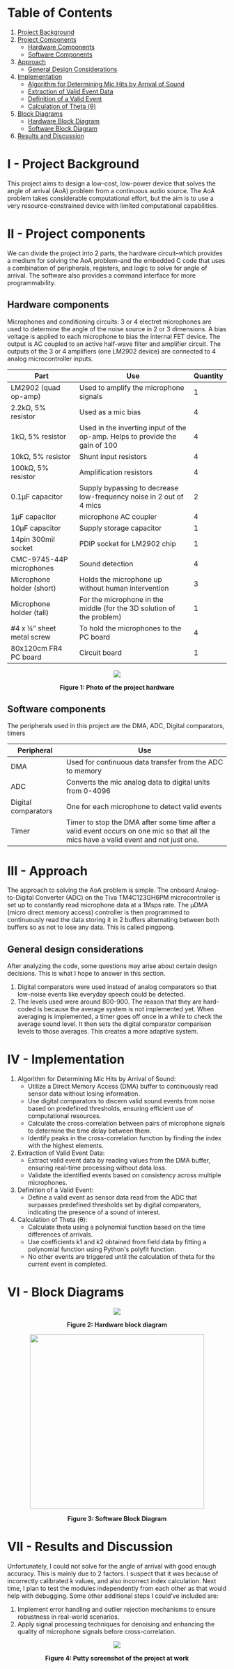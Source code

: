 # Table of Contents

1. [Project Background](#project-background)
2. [Project Components](#project-components)
   - [Hardware Components](#hardware-components)
   - [Software Components](#software-components)
3. [Approach](#approach)
   - [General Design Considerations](#general-design-considerations)
4. [Implementation](#implementation)
   - [Algorithm for Determining Mic Hits by Arrival of Sound](#algorithm-for-determining-mic-hits-by-arrival-of-sound)
   - [Extraction of Valid Event Data](#extraction-of-valid-event-data)
   - [Definition of a Valid Event](#definition-of-a-valid-event)
   - [Calculation of Theta (θ)](#calculation-of-theta-θ)
5. [Block Diagrams](#block-diagrams)
   - [Hardware Block Diagram](#hardware-block-diagram)
   - [Software Block Diagram](#software-block-diagram)
6. [Results and Discussion](#results-and-discussion)

# **I - Project Background**

This project aims to design a low-cost, low-power device that solves the angle of arrival (AoA) problem from a continuous audio source. The AoA problem takes considerable computational effort, but the aim is to use a very resource-constrained device with limited computational capabilities.

# **II - Project components**

We can divide the project into 2 parts, the hardware circuit–which provides a medium for solving the AoA problem–and the embedded C code that uses a combination of peripherals, registers, and logic to solve for angle of arrival. The software also provides a command interface for more programmability.

## Hardware components

Microphones and conditioning circuits: 3 or 4 electret microphones are used to determine the angle of the noise source in 2 or 3 dimensions. A bias voltage is applied to each microphone to bias the internal FET device. The output is AC coupled to an active half-wave filter and amplifier circuit. The outputs of the 3 or 4 amplifiers (one LM2902 device) are connected to 4 analog microcontroller inputs.

| Part | Use | Quantity |
|------|-----|----------|
| LM2902 (quad op-amp) | Used to amplify the microphone signals | 1   |
| 2.2kΩ, 5% resistor | Used as a mic bias | 4   |
| 1kΩ, 5% resistor | Used in the inverting input of the op-amp. Helps to provide the gain of 100 | 4   |
| 10kΩ, 5% resistor | Shunt input resistors | 4   |
| 100kΩ, 5% resistor | Amplification resistors | 4   |
| 0.1µF capacitor | Supply bypassing to decrease low-frequency noise in 2 out of 4 mics | 2   |
| 1µF capacitor | microphone AC coupler | 4   |
| 10µF capacitor | Supply storage capacitor | 1   |
| 14pin 300mil socket | PDIP socket for LM2902 chip | 1   |
| CMC-9745-44P microphones | Sound detection | 4   |
| Microphone holder (short) | Holds the microphone up without human intervention | 3   |
| Microphone holder (tall) | For the microphone in the middle (for the 3D solution of the problem) | 1   |
| #4 x ¼” sheet metal screw | To hold the microphones to the PC board | 4   |
| 80x120cm FR4 PC board | Circuit board | 1   |

<p align="center">
  <img src="./images/overview.jpg"/>
</p>
<p align="center">
  <b>Figure 1: Photo of the project hardware</b>
</p>

## Software components

The peripherals used in this project are the DMA, ADC, Digital comparators, timers

| Peripheral | Use |
|------------|-----|
| DMA | Used for continuous data transfer from the ADC to memory |
| ADC | Converts the mic analog data to digital units from 0-4096 |
| Digital comparators | One for each microphone to detect valid events |
| Timer | Timer to stop the DMA after some time after a valid event occurs on one mic so that all the mics have a valid event and not just one. |


# **III - Approach**

The approach to solving the AoA problem is simple. The onboard Analog-to-Digital Converter (ADC) on the Tiva TM4C123GH6PM microcontroller is set up to constantly read microphone data at a 1Msps rate. The μDMA (micro direct memory access) controller is then programmed to continuously read the data storing it in 2 buffers alternating between both buffers so as not to lose any data. This is called pingpong.

## General design considerations

After analyzing the code, some questions may arise about certain design decisions. This is what I hope to answer in this section.

1. Digital comparators were used instead of analog comparators so that low-noise events like everyday speech could be detected.
2. The levels used were around 800-900. The reason that they are hard-coded is because the average system is not implemented yet. When averaging is implemented, a timer goes off once in a while to check the average sound level. It then sets the digital comparator comparison levels to those averages. This creates a more adaptive system.


# **IV - Implementation**

1. Algorithm for Determining Mic Hits by Arrival of Sound:
    - Utilize a Direct Memory Access (DMA) buffer to continuously read sensor data without losing information.
    - Use digital comparators to discern valid sound events from noise based on predefined thresholds, ensuring efficient use of computational resources.
    - Calculate the cross-correlation between pairs of microphone signals to determine the time delay between them.
    - Identify peaks in the cross-correlation function by finding the index with the highest elements.
2. Extraction of Valid Event Data:
    - Extract valid event data by reading values from the DMA buffer, ensuring real-time processing without data loss.
    - Validate the identified events based on consistency across multiple microphones.
3. Definition of a Valid Event:
    - Define a valid event as sensor data read from the ADC that surpasses predefined thresholds set by digital comparators, indicating the presence of a sound of interest.
4. Calculation of Theta (θ):
    - Calculate theta using a polynomial function based on the time differences of arrivals.
    - Use coefficients k1 and k2 obtained from field data by fitting a polynomial function using Python's polyfit function.
    - No other events are triggered until the calculation of theta for the current event is completed.

# **VI - Block Diagrams**

<p align="center">
  <img src="./images/hardware block diagram.png"/>
</p>
<p align="center">
  <b>Figure 2: Hardware block diagram</b>
</p>


<p align="center">
  <img height="400" src="./images/software block diagram.png"/>
</p>
<p align="center">
  <b>Figure 3: Software Block Diagram</b>
</p>

# **VII - Results and Discussion**

Unfortunately, I could not solve for the angle of arrival with good enough accuracy. This is mainly due to 2 factors. I suspect that it was because of incorrectly calibrated k values, and also incorrect index calculation. Next time, I plan to test the modules independently from each other as that would help with debugging. Some other additional steps I could’ve included are:

1. Implement error handling and outlier rejection mechanisms to ensure robustness in real-world scenarios.
2. Apply signal processing techniques for denoising and enhancing the quality of microphone signals before cross-correlation.

<p align="center">
  <img src="./images/putty screenshot.png">
</p>
<p align="center">
  <b>Figure 4: Putty screenshot of the project at work</b>
</p>
